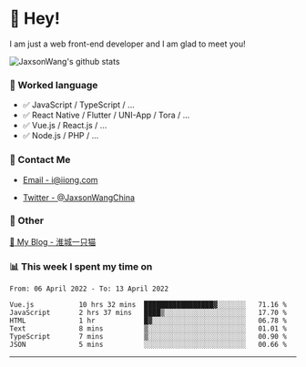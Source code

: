 # 👋 Hey!

I am just a web front-end developer and I am glad to meet you!

![JaxsonWang's github stats](https://github-readme-stats.vercel.app/api?username=JaxsonWang&&show_icons=true&&title_color=1abc9c&&icon_color=1abc9c)


### 📝 Worked language

- ✅ JavaScript / TypeScript / ...
- ✅ React Native / Flutter / UNI-App / Tora / ...
- ✅ Vue.js / React.js / ...
- ✅ Node.js / PHP / ...

### 📮 Contact Me

- [Email - i@iiong.com](mailto:i@iiong.com)

- [Twitter - @JaxsonWangChina](https://twitter.com/JaxsonWangChina)

### 🤪 Other

[📌 My Blog - 淮城一只猫](https://iiong.com)

### 📊 This week I spent my time on

<!--START_SECTION:waka-->

```text
From: 06 April 2022 - To: 13 April 2022

Vue.js           10 hrs 32 mins  █████████████████▓░░░░░░░   71.16 %
JavaScript       2 hrs 37 mins   ████▒░░░░░░░░░░░░░░░░░░░░   17.70 %
HTML             1 hr            █▓░░░░░░░░░░░░░░░░░░░░░░░   06.78 %
Text             8 mins          ▒░░░░░░░░░░░░░░░░░░░░░░░░   01.01 %
TypeScript       7 mins          ▒░░░░░░░░░░░░░░░░░░░░░░░░   00.90 %
JSON             5 mins          ░░░░░░░░░░░░░░░░░░░░░░░░░   00.66 %
```

<!--END_SECTION:waka-->

---
